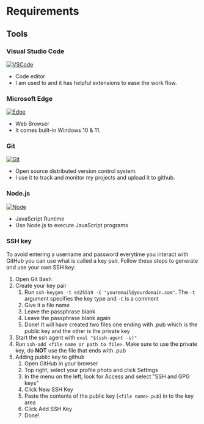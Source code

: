 # Requirements

## Tools

### Visual Studio Code

[![VSCode][vscode]][vscode-url]

- Code editor
- I am used to and it has helpful extensions to ease the work flow.

### Microsoft Edge

[![Edge][edge]][edge-url]

- Web Browser
- It comes built-in Windows 10 & 11.

### Git

[![Git][git]][git-url]

- Open source distributed version control system.
- I use it to track and monitor my projects and upload it to github.

### Node.js

[![Node][node.js]][node-url]

- JavaScript Runtime
- Use Node.js to execute JavaScript programs


### SSH key

To avoid entering a username and password everytime you interact with GitHub you can use what is called a key pair. Follow these steps to generate and use your own SSH key:

1. Open Git Bash
2. Create your key pair
   1. Run `ssh-keygen -t ed25519 -C "youremail@yourdomain.com"`. The `-t` argument specifies the key type and `-C` is a comment
   2. Give it a file name
   3. Leave the passphrase blank
   4. Leave the passphrase blank again
   5. Done! It will have created two files one ending with .pub which is the public key and the other is the private key
3. Start the ssh agent with `eval "$(ssh-agent -s)"`
4. Run `ssh-add <file name or path to file>`. Make sure to use the private key, do **NOT** use the file that ends with .pub
5. Adding public key to github
   1. Open GitHub in your browser
   2. Top right, select your profile photo and click Settings
   3. In the menu on the left, look for Access and select "SSH and GPG keys"
   4. Click New SSH Key
   5. Paste the contents of the public key (`<file name>.pub`) in to the key area
   6. Click Add SSH Key
   7. Done!

[vscode]: https://img.shields.io/badge/Visual_Studio_Code-0078D4?style=for-the-badge&logo=visual%20studio%20code&logoColor=white
[vscode-url]: https://code.visualstudio.com/
[git]: https://img.shields.io/badge/GIT-E44C30?style=for-the-badge&logo=git&logoColor=white
[git-url]: https://git-scm.com/
[edge]: https://img.shields.io/badge/Microsoft_Edge-0078D7?style=for-the-badge&logo=Microsoft-edge&logoColor=white
[edge-url]: https://www.microsoft.com/edge
[node.js]: https://img.shields.io/badge/Node.js-43853D?style=for-the-badge&logo=node.js&logoColor=white
[node-url]: https://nodejs.org/
